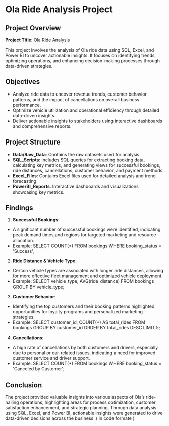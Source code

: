 # Ola Ride Analysis Project

## Project Overview 

**Project Title**: Ola Ride Analysis


This project involves the analysis of Ola ride data using SQL, Excel, and Power BI to uncover actionable insights. It focuses on identifying trends, optimizing operations, and enhancing decision-making processes through data-driven strategies.

## Objectives

- Analyze ride data to uncover revenue trends, customer behavior patterns, and the impact of cancellations on overall business performance.  
- Optimize vehicle utilization and operational efficiency through detailed data-driven insights.  
- Deliver actionable insights to stakeholders using interactive dashboards and comprehensive reports.

## Project Structure

- **Data/Raw_Data**: Contains the raw datasets used for analysis.  
- **SQL_Scripts**: Includes SQL queries for extracting booking data, calculating key metrics, and generating views for successful bookings, ride distances, cancellations, customer behavior, and payment methods.
-  **Excel_Files**: Contains Excel files used for detailed analysis and trend forecasting.  
- **PowerBI_Reports**: Interactive dashboards and visualizations showcasing key metrics.

## Findings

1. **Successful Bookings**:
- A significant number of successful bookings were identified, indicating peak demand times,and regions for targeted marketing and resource allocation.
- Example: SELECT COUNT(*) FROM bookings WHERE booking_status = 'Success';

2. **Ride Distance & Vehicle Type**:
- Certain vehicle types are associated with longer ride distances, allowing for more effective fleet management and optimized vehicle deployment.
- Example: SELECT vehicle_type, AVG(ride_distance) FROM bookings GROUP BY vehicle_type;

3. **Customer Behavior**:
- Identifying the top customers and their booking patterns highlighted opportunities for loyalty programs and personalized marketing strategies.
- Example: SELECT customer_id, COUNT(*) AS total_rides FROM bookings GROUP BY customer_id ORDER BY total_rides DESC LIMIT 5;

4. **Cancellations**:
- A high rate of cancellations by both customers and drivers, especially due to personal or car-related issues, indicating a need for improved customer service and driver support.
- Example: SELECT COUNT(*) FROM bookings WHERE booking_status = 'Canceled by Customer';

## Conclusion 

The project provided valuable insights into various aspects of Ola’s ride-hailing operations, highlighting areas for process optimization, customer satisfaction enhancement, and strategic planning. Through data analysis using SQL, Excel, and Power BI, actionable insights were generated to drive data-driven decisions across the business. ( in code formate )




